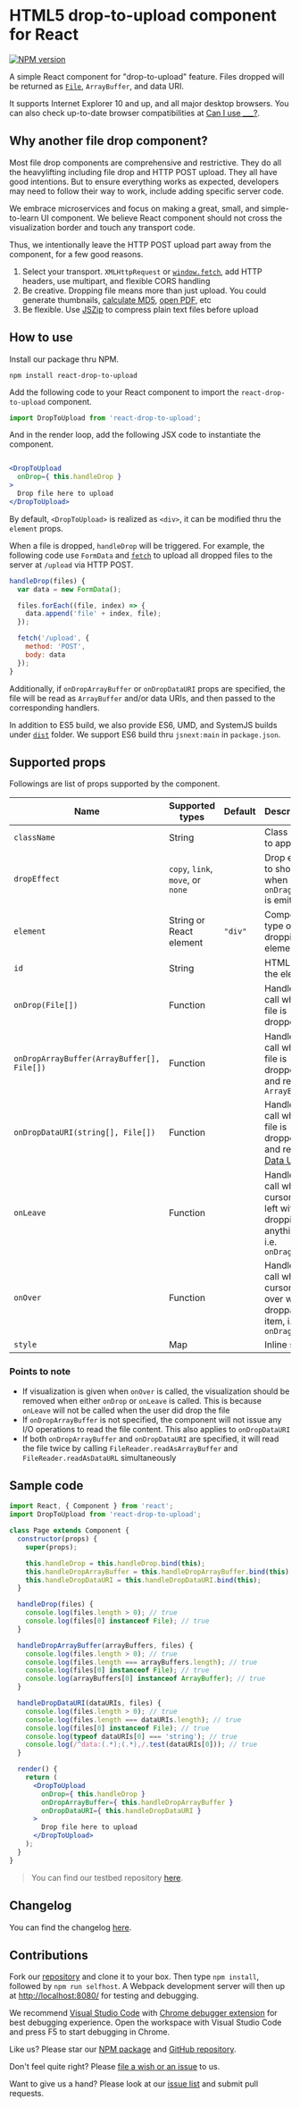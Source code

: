 # HTML5 drop-to-upload component for React

[![NPM version](https://img.shields.io/npm/v/react-drop-to-upload.svg)](https://npmjs.org/package/react-drop-to-upload)

A simple React component for "drop-to-upload" feature. Files dropped will be returned as [`File`](https://w3c.github.io/FileAPI/), `ArrayBuffer`, and data URI.

It supports Internet Explorer 10 and up, and all major desktop browsers. You can also check up-to-date browser compatibilities at [Can I use ___?](http://caniuse.com/#feat=dragndrop).

## Why another file drop component?

Most file drop components are comprehensive and restrictive. They do all the heavylifting including file drop and HTTP POST upload. They all have good intentions. But to ensure everything works as expected, developers may need to follow their way to work, include adding specific server code.

We embrace microservices and focus on making a great, small, and simple-to-learn UI component. We believe React component should not cross the visualization border and touch any transport code.

Thus, we intentionally leave the HTTP POST upload part away from the component, for a few good reasons.

1. Select your transport. `XMLHttpRequest` or [`window.fetch`](https://github.github.io/fetch/), add HTTP headers, use multipart, and flexible CORS handling
2. Be creative. Dropping file means more than just upload. You could generate thumbnails, [calculate MD5](https://www.npmjs.com/package/spark-md5), [open PDF](http://mozilla.github.io/pdf.js/), etc
3. Be flexible. Use [JSZip](https://stuk.github.io/jszip/) to compress plain text files before upload

## How to use

Install our package thru NPM.

```
npm install react-drop-to-upload
```

Add the following code to your React component to import the `react-drop-to-upload` component.

```js
import DropToUpload from 'react-drop-to-upload';
```

And in the render loop, add the following JSX code to instantiate the component.

```jsx

<DropToUpload
  onDrop={ this.handleDrop }
>
  Drop file here to upload
</DropToUpload>
```

By default, `<DropToUpload>` is realized as `<div>`, it can be modified thru the `element` props.

When a file is dropped, `handleDrop` will be triggered. For example, the following code use `FormData` and [`fetch`](https://github.com/github/fetch) to upload all dropped files to the server at `/upload` via HTTP POST.

```js
handleDrop(files) {
  var data = new FormData();

  files.forEach((file, index) => {
    data.append('file' + index, file);
  });

  fetch('/upload', {
    method: 'POST',
    body: data
  });
}
```

Additionally, if `onDropArrayBuffer` or `onDropDataURI` props are specified, the file will be read as `ArrayBuffer` and/or data URIs, and then passed to the corresponding handlers.

In addition to ES5 build, we also provide ES6, UMD, and SystemJS builds under [`dist`](https://github.com/compulim/react-drop-to-upload/tree/master/dist) folder. We support ES6 build thru `jsnext:main` in `package.json`.

## Supported props

Followings are list of props supported by the component.

| Name                                       | Supported types                    | Default | Description                                                                                                  |
| ------------------------------------------ | ---------------------------------- | ------- | ------------------------------------------------------------------------------------------------------------ |
| `className`                                | String                             |         | Class name to apply                                                                                          |
| `dropEffect`                               | `copy`, `link`, `move`, or `none`  |         | Drop effect to show when `onDragOver` is emitted                                                             |
| `element`                                  | String or React element            | `"div"`   | Component type of the dropping element                                                                       |
| `id`                                       | String                             |         | HTML ID of the element                                                                                       |
| `onDrop(File[])`                           | Function                           |         | Handler to call when a file is dropped                                                                       |
| `onDropArrayBuffer(ArrayBuffer[], File[])` | Function                           |         | Handler to call when a file is dropped and read as `ArrayBuffer`                                             |
| `onDropDataURI(string[], File[])`          | Function                           |         | Handler to call when a file is dropped and read as [Data URI](https://en.wikipedia.org/wiki/Data_URI_scheme) |
| `onLeave`                                  | Function                           |         | Handler to call when a cursor has left without dropping anything, i.e. `onDragLeave`                         |
| `onOver`                                   | Function                           |         | Handler to call when a cursor is over with droppable item, i.e. `onDragOver`                                 |
| `style`                                    | Map                                |         | Inline style                                                                                                 |

### Points to note

* If visualization is given when `onOver` is called, the visualization should be removed when either `onDrop` or `onLeave` is called. This is because `onLeave` will not be called when the user did drop the file
* If `onDropArrayBuffer` is not specified, the component will not issue any I/O operations to read the file content. This also applies to `onDropDataURI`
* If both `onDropArrayBuffer` and `onDropDataURI` are specified, it will read the file twice by calling `FileReader.readAsArrayBuffer` and `FileReader.readAsDataURL` simultaneously

## Sample code

```jsx
import React, { Component } from 'react';
import DropToUpload from 'react-drop-to-upload';

class Page extends Component {
  constructor(props) {
    super(props);

    this.handleDrop = this.handleDrop.bind(this);
    this.handleDropArrayBuffer = this.handleDropArrayBuffer.bind(this);
    this.handleDropDataURI = this.handleDropDataURI.bind(this);
  }

  handleDrop(files) {
    console.log(files.length > 0); // true
    console.log(files[0] instanceof File); // true
  }

  handleDropArrayBuffer(arrayBuffers, files) {
    console.log(files.length > 0); // true
    console.log(files.length === arrayBuffers.length); // true
    console.log(files[0] instanceof File); // true
    console.log(arrayBuffers[0] instanceof ArrayBuffer); // true
  }

  handleDropDataURI(dataURIs, files) {
    console.log(files.length > 0); // true
    console.log(files.length === dataURIs.length); // true
    console.log(files[0] instanceof File); // true
    console.log(typeof dataURIs[0] === 'string'); // true
    console.log(/^data:(.*);(.*),/.test(dataURIs[0])); // true
  }

  render() {
    return (
      <DropToUpload
        onDrop={ this.handleDrop }
        onDropArrayBuffer={ this.handleDropArrayBuffer }
        onDropDataURI={ this.handleDropDataURI }
      >
        Drop file here to upload
      </DropToUpload>
    );
  }
}
```

> You can find our testbed repository [here](https://github.com/compulim/react-drop-to-upload-testbed).

## Changelog

You can find the changelog [here](CHANGELOG.md).

## Contributions

Fork our [repository](https://github.com/compulim/react-drop-to-upload) and clone it to your box. Then type `npm install`, followed by `npm run selfhost`. A Webpack development server will then up at [http://localhost:8080/](http://localhost:8080/) for testing and debugging.

We recommend [Visual Studio Code](https://code.visualstudio.com/) with [Chrome debugger extension](https://marketplace.visualstudio.com/items?itemName=msjsdiag.debugger-for-chrome) for best debugging experience. Open the workspace with Visual Studio Code and press F5 to start debugging in Chrome.

Like us? Please star our [NPM package](https://npmjs.com/react-drop-to-upload) and [GitHub repository](https://github.com/compulim/react-drop-to-upload).

Don't feel quite right? Please [file a wish or an issue](https://github.com/compulim/react-drop-to-upload/issues) to us.

Want to give us a hand? Please look at our [issue list](https://github.com/compulim/react-drop-to-upload/issues) and submit pull requests.